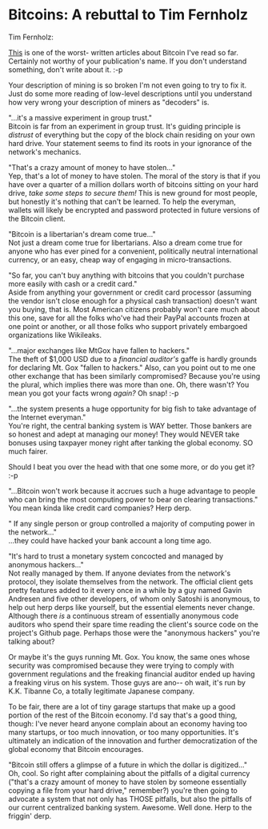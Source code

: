 # Bitcoins: A rebuttal to Tim Fernholz


Tim Fernholz:

[This](http://www.good.is/post/why-bitcoin-is-a-scam/) is one of the worst-
written articles about Bitcoin I've read so far. Certainly not worthy of your
publication's name. If you don't understand something, don't write about it.
:-p

Your description of mining is so broken I'm not even going to try to fix it.
Just do some more reading of low-level descriptions until you understand how
very wrong your description of miners as "decoders" is.

"...it's a massive experiment in group trust."  
Bitcoin is far from an experiment in group trust. It's guiding principle is
*distrust* of everything but the copy of the block chain residing on your own
hard drive. Your statement seems to find its roots in your ignorance of the
network's mechanics.

"That's a crazy amount of money to have stolen..."  
Yep, that's a lot of money to have stolen. The moral of the story is that if
you have over a quarter of a million dollars worth of bitcoins sitting on your
hard drive, *take some steps to secure them!* This is new ground for most
people, but honestly it's nothing that can't be learned. To help the everyman,
wallets will likely be encrypted and password protected in future versions of
the Bitcoin client.

"Bitcoin is a libertarian's dream come true..."  
Not just a dream come true for libertarians. Also a dream come true for anyone
who has ever pined for a convenient, politically neutral international
currency, or an easy, cheap way of engaging in micro-transactions.

"So far, you can't buy anything with bitcoins that you couldn't purchase more
easily with cash or a credit card."  
Aside from anything your government or credit card processor (assuming the
vendor isn't close enough for a physical cash transaction) doesn't want you
buying, that is. Most American citizens probably won't care much about this
one, save for all the folks who've had their PayPal accounts frozen at one
point or another, or all those folks who support privately embargoed
organizations like Wikileaks.

"...major exchanges like MtGox have fallen to hackers."  
The theft of $1,000 USD due to a *financial auditor's* gaffe is hardly grounds
for declaring Mt. Gox "fallen to hackers." Also, can you point out to me one
other exchange that has been similarly compromised? Because you're using the
plural, which implies there was more than one. Oh, there wasn't? You mean you
got your facts wrong *again?* Oh snap! :-p

"...the system presents a huge opportunity for big fish to take advantage of
the Internet everyman."  
You're right, the central banking system is WAY better. Those bankers are so
honest and adept at managing our money! They would NEVER take bonuses using
taxpayer money right after tanking the global economy. SO much fairer.

Should I beat you over the head with that one some more, or do you get it? :-p

"...Bitcoin won't work because it accrues such a huge advantage to people who
can bring the most computing power to bear on clearing transactions."  
You mean kinda like credit card companies? Herp derp.

" If any single person or group controlled a majority of computing power in
the network..."  
...they could have hacked your bank account a long time ago.

"It's hard to trust a monetary system concocted and managed by anonymous
hackers..."  
Not really managed by them. If anyone deviates from the network's protocol,
they isolate themselves from the network. The official client gets pretty
features added to it every once in a while by a guy named Gavin Andresen and
five other developers, of whom only Satoshi is anonymous, to help out herp
derps like yourself, but the essential elements never change. Although there
*is* a continuous stream of essentially anonymous code auditors who spend
their spare time reading the client's source code on the project's Github
page. Perhaps those were the "anonymous hackers" you're talking about?

Or maybe it's the guys running Mt. Gox. You know, the same ones whose security
was compromised because they were trying to comply with government regulations
and the freaking financial auditor ended up having a freaking virus on his
system. Those guys are ano-- oh wait, it's run by K.K. Tibanne Co, a totally
legitimate Japanese company.

To be fair, there are a lot of tiny garage startups that make up a good
portion of the rest of the Bitcoin economy. I'd say that's a good thing,
though: I've never heard anyone complain about an economy having too many
startups, or too much innovation, or too many opportunities. It's ultimately
an indication of the innovation and further democratization of the global
economy that Bitcoin encourages.

"Bitcoin still offers a glimpse of a future in which the dollar is
digitized..."  
Oh, cool. So right after complaining about the pitfalls of a digital currency
("that's a crazy amount of money to have stolen by someone essentially copying
a file from your hard drive," remember?) you're then going to advocate a
system that not only has THOSE pitfalls, but also the pitfalls of our current
centralized banking system. Awesome. Well done. Herp to the friggin' derp.

